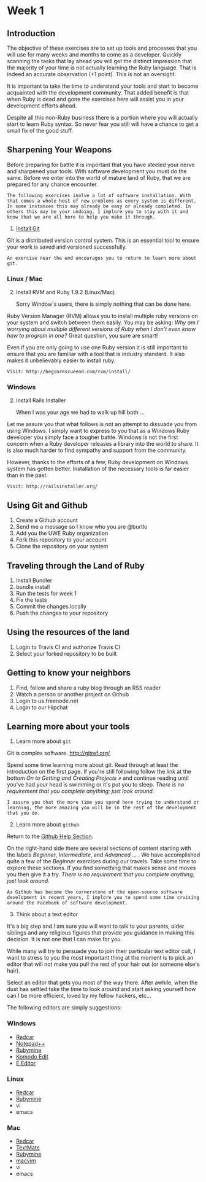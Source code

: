 # Week 1

## Introduction

The objective of these exercises are to set up tools and processes that you will use for many weeks and months to come as a developer. Quickly scanning the tasks that lay ahead you will get the distinct impression that the majority of your time is not actually learning the Ruby language. That is indeed an accurate observation (+1 point). This is not an oversight.

It is important to take the time to understand your tools and start to become acquainted with the development community. That added benefit is that when Ruby is dead and gone the exercises here will assist you in your development efforts ahead.

Despite all this non-Ruby business there is a portion where you will actually start to learn Ruby syntax. So never fear you still will have a chance to get a small fix of the good stuff.

## Sharpening Your Weapons

Before preparing for battle it is important that you have steeled your nerve and sharpened your tools. With software development you must do the same. Before we enter into the world of mature land of Ruby, that we are prepared for any chance encounter.

    The following exercises inolve a lot of software installation. With that comes a whole host of new problems as every system is different. In some instances this may already be easy or already completed. In others this may be your undoing. I implore you to stay with it and know that we are all here to help you make it through.

1. [Install Git](http://help.github.com/mac-set-up-git/)

Git is a distributed version control system. This is an essential tool to ensure your work is saved and versioned successfully.

    An exercise near the end encourages you to return to learn more about git.

### Linux / Mac

2. Install RVM and Ruby 1.9.2 (Linux/Mac)

    Sorry Window's users, there is simply nothing that can be done here.

Ruby Version Manager (RVM) allows you to install multiple ruby versions on your system and switch between them easily. You may be asking: _Why am I worrying about multiple different versions of Ruby when I don't even know how to program in one?_ Great question, you sure are smart!

Even if you are only going to use one Ruby version it is still important to ensure that you are familiar with a tool that is industry standard. It also makes it unbelievably easier to install ruby.

    Visit: http://beginrescueend.com/rvm/install/


### Windows

2. Install Rails Installer

    When I was your age we had to walk up hill both ...
    
Let me assure you that what follows is not an attempt to dissuade you from using Windows. I simply want to express to you that as a Windows Ruby developer you simply face a tougher battle. Windows is not the first concern when a Ruby developer releases a library into the world to share. It is also much harder to find sympathy and support from the community.

However, thanks to the efforts of a few, Ruby development on Windows system has gotten better. Installation of the necessary tools is far easier than in the past.

    Visit: http://railsinstaller.org/

## Using Git and Github

1. Create a Github account
2. Send me a message so I know who you are @burtlo
3. Add you the UWE Ruby organization
3. Fork this repository to your account
4. Clone the repository on your system

## Traveling through the Land of Ruby

1. Install Bundler
2. bundle install
2. Run the tests for week 1
3. Fix the tests
4. Commit the changes locally
5. Push the changes to your repository

## Using the resources of the land

1. Login to Travis CI and authorize Travis CI
2. Select your forked repository to be built

## Getting to know your neighbors

1. Find, follow and share a ruby blog through an RSS reader
2. Watch a person or another project on Github
3. Login to us.freenode.net
4. Login to our Hipchat

## Learning more about your tools

1. Learn more about `git`

Git is complex software. 
http://gitref.org/

Spend some time learning more about git. Read through at least the introduction on the first page. If you're still following follow the link at the bottom _On to Getting and Creating Projects »_ and continue reading until you've had your head is swimming or it's put you to sleep. *There is no requirement that you complete anything; just look around.*

    I assure you that the more time you spend here trying to understand or learning, the more amazing you will be in the rest of the development that you do.


2. Learn more about `github`

Return to the [Github Help Section](http://help.github.com/).

On the right-hand side there are several sections of content starting with the labels *Beginner*, *Intermediate*, and *Advanced* ... . We have accomplished quite a few of the *Beginner* exercises during our travels. Take some time to explore these sections. If you find something that makes sense and moves you then give it a try. *There is no requirement that you complete anything; just look around.* 

    As Github has become the cornerstone of the open-source software development in recent years, I implore you to spend some time cruising around the Facebook of software development.
    
    
3. Think about a text editor

It's a big step and I am sure you will want to talk to your parents, older siblings and any religious figures that provide you guidance in making this decision. It is not one that I can make for you.

While many will try to persuade you to join their particular text editor cult, I want to stress to you the most important thing at the moment is to pick an editor that will not make you pull the rest of your hair out (or someone else's hair).

Select an editor that gets you most of the way there. After awhile, when the dust has settled take the time to look around and start asking yourself how can I be more efficient, loved by my fellow hackers, etc...

The following editors are simply suggestions:

### Windows

* [Redcar](http://redcareditor.com/)
* [Notepad++](http://notepad-plus-plus.org/)
* [Rubymine](http://www.jetbrains.com/ruby/)
* [Komodo Edit](http://www.activestate.com/komodo-edit)
* [E Editor](http://www.e-texteditor.com/)

### Linux

* [Redcar](http://redcareditor.com/)
* [Rubymine](http://www.jetbrains.com/ruby/)
* vi
* emacs

### Mac

* [Redcar](http://redcareditor.com/)
* [TextMate](http://macromates.com/)
* [Rubymine](http://www.jetbrains.com/ruby/)
* [macvim](http://code.google.com/p/macvim/)
* vi
* emacs